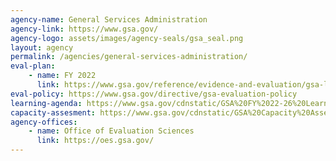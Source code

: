 ```yaml
---
agency-name: General Services Administration
agency-link: https://www.gsa.gov/
agency-logo: assets/images/agency-seals/gsa_seal.png
layout: agency
permalink: /agencies/general-services-administration/
eval-plan:
    - name: FY 2022
      link: https://www.gsa.gov/reference/evidence-and-evaluation/gsa-learning-agenda-and-evaluation-plans
eval-policy: https://www.gsa.gov/directive/gsa-evaluation-policy
learning-agenda: https://www.gsa.gov/cdnstatic/GSA%20FY%2022-26%20Learning%20Agenda.pdf
capacity-assesment: https://www.gsa.gov/cdnstatic/GSA%20Capacity%20Assessment%20for%20Evidence%20Building%20and%20Evaluation.pdf
agency-offices:
    - name: Office of Evaluation Sciences
      link: https://oes.gsa.gov/
---
```

